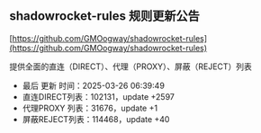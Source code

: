 ## shadowrocket-rules 规则更新公告

[https://github.com/GMOogway/shadowrocket-rules](https://github.com/GMOogway/shadowrocket-rules)

提供全面的直连（DIRECT）、代理（PROXY）、屏蔽（REJECT）列表
- 最后 更新 时间：2025-03-26 06:39:49
- 直连DIRECT列表：102131，update +2597
- 代理PROXY 列表：31676，update +1
- 屏蔽REJECT列表：114468，update +40